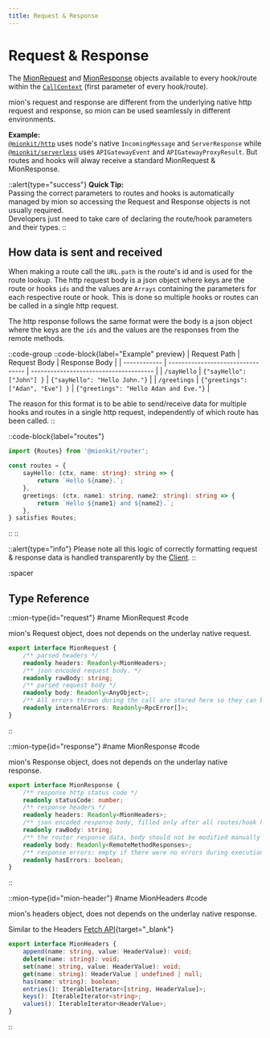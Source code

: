 ```yaml
---
title: Request & Response
---
```


# Request & Response

The [MionRequest](#request) and [MionResponse](#response) objects available to every hook/route within the [`CallContext`](./3.call-context.md) (first parameter of every hook/route).

mion's request  and response are different from the underlying native http request and response, so mion can be used seamlessly in different environments.

**Example:**    
[`@mionkit/http`](../2.http-servers/1.node-js.md) uses node's native `IncomingMessage` and `ServerResponse` while [`@mionkit/serverless`](../3.serverless/1.aws-lambda.md) uses `APIGatewayEvent` and `APIGatewayProxyResult`. But routes and hooks will alway receive a standard MionRequest & MionResponse.


::alert{type="success"}
**Quick Tip:**
<br>
Passing the correct parameters to routes and hooks is automatically managed by mion so accessing the Request and Response objects is not usually required.
<br>
Developers just need to take care of declaring the route/hook parameters and their types.
::

## How data is sent and received

When making a route call the `URL.path` is the route's id and is used for the route lookup. The http request body is a json object where keys are the route or hooks `ids` and the values are `Arrays` containing the parameters for each respective route or hook. This is done so multiple hooks or routes can be called in a single http request.

The http response follows the same format were the body is a json object where the keys are the `ids` and the values are the responses from the remote methods.

::code-group
::code-block{label="Example" preview}
| Request Path | Request Body                      | Response Body                          |
| ------------ | --------------------------------- | -------------------------------------- |
| `/sayHello`  | `{"sayHello": ["John"] }`         | `{"sayHello": "Hello John."}`          |
| `/greetings` | `{"greetings": ["Adan", "Eve"] }` | `{"greetings": "Hello Adan and Eve."}` |

The reason for this format is to be able to send/receive data for multiple hooks and routes in a single http request, independently of which route has been called.
::

::code-block{label="routes"}
<!-- embedme ../../../packages/router/examples/req-resp.routes.ts -->
```ts
import {Routes} from '@mionkit/router';

const routes = {
    sayHello: (ctx, name: string): string => {
        return `Hello ${name}.`;
    },
    greetings: (ctx, name1: string, name2: string): string => {
        return `Hello ${name1} and ${name2}.`;
    },
} satisfies Routes;

```
::
::

::alert{type="info"}
Please note all this logic of correctly formatting request & response data is handled transparently by the [Client](../4.client.md).
::


:spacer

## Type Reference

::mion-type{id="request"}
#name
MionRequest
#code

mion's Request object, does not depends on the underlay native request.

<!-- embedme ../../../packages/router/src/types/context.ts#L31-L40 -->
```ts
export interface MionRequest {
    /** parsed headers */
    readonly headers: Readonly<MionHeaders>;
    /** json encoded request body. */
    readonly rawBody: string;
    /** parsed request body */
    readonly body: Readonly<AnyObject>;
    /** All errors thrown during the call are stored here so they can bee logged or handler by a some error handler hook */
    readonly internalErrors: Readonly<RpcError[]>;
}
```
::


::mion-type{id="response"}
#name
MionResponse
#code

mion's Response object, does not depends on the underlay native response.

<!-- embedme ../../../packages/router/src/types/context.ts#L43-L54 -->
```ts
export interface MionResponse {
    /** response http status code */
    readonly statusCode: number;
    /** response headers */
    readonly headers: Readonly<MionHeaders>;
    /** json encoded response body, filled only after all routes/hook has ben finalized. */
    readonly rawBody: string;
    /** the router response data, body should not be modified manually so marked as Read Only */
    readonly body: Readonly<RemoteMethodResponses>;
    /** response errors: empty if there were no errors during execution */
    readonly hasErrors: boolean;
}
```
::


::mion-type{id="mion-header"}
#name
MionHeaders
#code

mion's headers object, does not depends on the underlay native response.

Similar to the Headers [Fetch API](https://developer.mozilla.org/en-US/docs/Web/API/Headers){target="_blank"}

<!-- embedme ../../../packages/router/src/types/context.ts#L60-L69 -->
```ts
export interface MionHeaders {
    append(name: string, value: HeaderValue): void;
    delete(name: string): void;
    set(name: string, value: HeaderValue): void;
    get(name: string): HeaderValue | undefined | null;
    has(name: string): boolean;
    entries(): IterableIterator<[string, HeaderValue]>;
    keys(): IterableIterator<string>;
    values(): IterableIterator<HeaderValue>;
}
```
::


